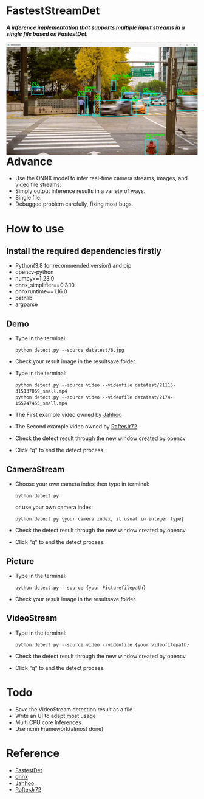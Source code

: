 # FastestStreamDet

***A inference implementation that supports multiple input streams in a single file based on FastestDet.***

<img alt="video_demo" src="Streamresult.png" align="right">


# Advance

* Use the ONNX model to infer real-time camera streams, images, and video file streams.
* Simply output inference results in a variety of ways.
* Single file.
* Debugged problem carefully, fixing most bugs.


# How to use

## Install the required dependencies firstly
* Python(3.8 for recommended version) and pip
* opencv-python
* numpy==1.23.0
* onnx_simplifier==0.3.10
* onnxruntime==1.16.0
* pathlib
* argparse

## Demo
* Type in the terminal:
  
  ```
  python detect.py --source datatest/6.jpg
  ```

* Check your result image in the resultsave folder.

* Type in the terminal:
  
  ```
  python detect.py --source video --videofile datatest/21115-315137069_small.mp4
  python detect.py --source video --videofile datatest/2174-155747455_small.mp4
  ```

* The First example video owned by [Jahhoo](https://pixabay.com/users/jahhoo-1418773/)
* The Second example video owned by [RafterJr72](https://pixabay.com/users/rafterjr72-11468402/)

* Check the detect result through the new window created by opencv

* Click "q" to end the detect process.


## CameraStream
* Choose your own camera index then type in terminal:
  
  ```
  python detect.py
  ```
  or use your own camera index:
  ```
  python detect.py {your camera index, it usual in integer type}
  ```

* Check the detect result through the new window created by opencv

* Click "q" to end the detect process.


## Picture
* Type in the terminal:
  
  ```
  python detect.py --source {your Picturefilepath}
  ```

* Check your result image in the resultsave folder.


## VideoStream
* Type in the terminal:
  
  ```
  python detect.py --source video --videofile {your videofilepath}
  ```

* Check the detect result through the new window created by opencv

* Click "q" to end the detect process.

# Todo

* Save the VideoStream detection result as a file
* Write an UI to adapt most usage
* Multi CPU core Inferences
* Use ncnn Framework(almost done)

# Reference

* [FastestDet](https://github.com/dog-qiuqiu/FastestDet)
* [onnx](https://github.com/onnx/onnx)
* [Jahhoo](https://pixabay.com/users/jahhoo-1418773/)
* [RafterJr72](https://pixabay.com/users/rafterjr72-11468402/)
